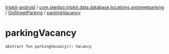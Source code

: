 [tripkit-android](../../index.md) / [com.skedgo.tripkit.data.database.locations.onstreetparking](../index.md) / [OnStreetParking](index.md) / [parkingVacancy](./parking-vacancy.md)

# parkingVacancy

`abstract fun parkingVacancy(): Vacancy`